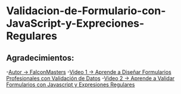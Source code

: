 # Validacion-de-Formulario-con-JavaScript-y-Expreciones-Regulares


## Agradecimientos:
-[Autor -> FalconMasters](https://www.youtube.com/@FalconMasters)
-[Video 1 ->  Aprende a Diseñar Formularios Profesionales con Validación de Datos](https://www.youtube.com/watch?v=cEKDyzoTXb4)
-[Video 2 ->  Aprende a Validar Formularios con Javascript y Expresiones Regulares](https://www.youtube.com/watch?v=s3pC93LgP18)
